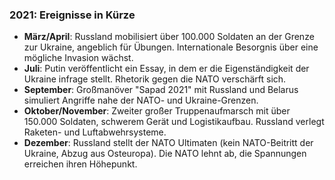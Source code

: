 ### **2021: Ereignisse in Kürze**
- **März/April**: Russland mobilisiert über 100.000 Soldaten an der Grenze zur Ukraine, angeblich für Übungen. Internationale Besorgnis über eine mögliche Invasion wächst.
- **Juli**: Putin veröffentlicht ein Essay, in dem er die Eigenständigkeit der Ukraine infrage stellt. Rhetorik gegen die NATO verschärft sich.
- **September**: Großmanöver "Sapad 2021" mit Russland und Belarus simuliert Angriffe nahe der NATO- und Ukraine-Grenzen.
- **Oktober/November**: Zweiter großer Truppenaufmarsch mit über 150.000 Soldaten, schwerem Gerät und Logistikaufbau. Russland verlegt Raketen- und Luftabwehrsysteme.
- **Dezember**: Russland stellt der NATO Ultimaten (kein NATO-Beitritt der Ukraine, Abzug aus Osteuropa). Die NATO lehnt ab, die Spannungen erreichen ihren Höhepunkt.
